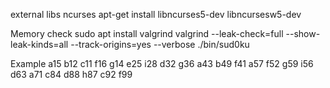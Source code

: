 external libs
ncurses
apt-get install libncurses5-dev libncursesw5-dev

Memory check
sudo apt install valgrind
valgrind --leak-check=full --show-leak-kinds=all --track-origins=yes --verbose ./bin/sud0ku


Example
a15
b12
c11
f16
g14
e25
i28
d32
g36
a43
b49
f41
a57
f52
g59
i56
d63
a71
c84
d88
h87
c92
f99
